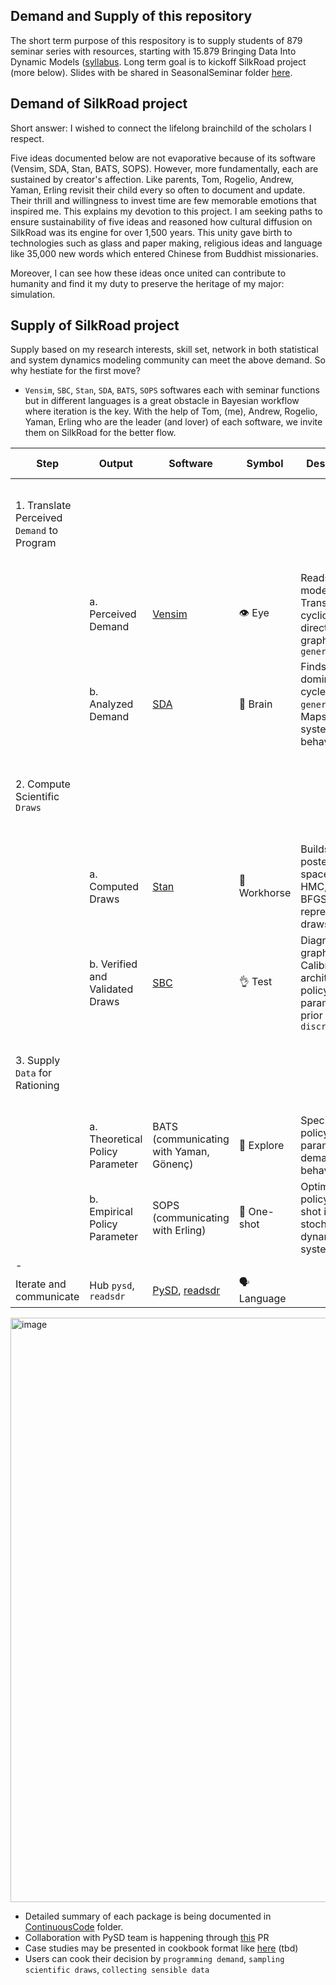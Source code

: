 ## Demand and Supply of this repository 
The short term purpose of this respository is to supply students of 879 seminar series with resources, starting with 15.879 Bringing Data Into Dynamic Models ([syllabus](https://github.com/hyunjimoon/DataInDM/blob/main/879Weekly/Syllabus-15879-Fall2022.pdf). Long term goal is to kickoff SilkRoad project (more below). Slides with be shared in SeasonalSeminar folder [here](https://github.com/Data4DM/BayesSD/tree/master/SeasonalSeminar/2022Fall/TA-BringData2DM_Rahmandad).

## Demand of SilkRoad project
Short answer: I wished to connect the lifelong brainchild of the scholars I respect. 

Five ideas documented below are not evaporative because of its software (Vensim, SDA, Stan, BATS, SOPS). However, more fundamentally, each are sustained by creator's affection. Like parents, Tom, Rogelio, Andrew, Yaman, Erling revisit their child every so often to document and update. Their thrill and willingness to invest time are few memorable emotions that inspired me. This explains my devotion to this project. I am seeking paths to ensure sustainability of five ideas and reasoned how cultural diffusion on SilkRoad was its engine for over 1,500 years. This unity gave birth to technologies such as glass and paper making, religious ideas and language like 35,000 new words which entered Chinese from Buddhist missionaries.

Moreover, I can see how these ideas once united can contribute to humanity and find it my duty to preserve the heritage of my major: simulation.

## Supply of SilkRoad project
Supply based on my research interests, skill set, network in both statistical and system dynamics modeling community can meet the above demand. So why hestiate for the first move?

- `Vensim`, `SBC`, `Stan`, `SDA`, `BATS`, `SOPS` softwares each with seminar functions but in different languages is a great obstacle in Bayesian workflow where iteration is the key. With the help of Tom, (me), Andrew, Rogelio, Yaman, Erling who are the leader (and lover) of each software, we invite them on SilkRoad for the better flow.

| Step                          | Output                          | Software                                                                                       | Symbol       | Description                                                                             | Role, Error                               | opensource? (language)                 |
| ----------------------------- | ------------------------------- | ---------------------------------------------------------------------------------------------- | ------------ | --------------------------------------------------------------------------------------- | ------------------------------------------ | -------------------------------------- |
| 1. Translate Perceived `Demand` to Program                               |                                 |                                                                                                |              |                                                                                         | Generator (Basis function space builder), Approximation error                                            |                                        |
| | a. Perceived Demand             | [Vensim](https://vensim.com/)                                                                  | 👁 Eye        | Reads mental model, Translates to cyclic directed graph `generator`                     | | X (has free version)                   |
|                             | b. Analyzed Demand              | [SDA](http://people.tamu.edu/~roliva/research/sd/sda/)                                         | 🧠 Brain     | Finds dominant cycle of `generator`, Maps with system behavior                          |                                            | O (Mathematica, R)                     |
| 2. Compute Scientific `Draws`                             |                                 |                                                                                                |              |                                                                                         |         Discriminator (Hypothesis function space builder), Optimization error                                   |                                        |
|  | a. Computed Draws               | [Stan](https://mc-stan.org/)                                                                   | 🐴 Workhorse | Builds posterior space, Runs HMC, ADVI, BFGS for representative draws                   |                                            | O (Stan connected to Python, R, Julia) |
|                             | b. Verified and Validated Draws | [SBC](https://hyunjimoon.github.io/SBC/articles/index.html)                                    | 👌 Test      | Diagnoses graphically, Calibrates architecture, policy, parameter prior `discriminator` |                                            | O (R)                                  |
| 3. Supply `Data` for Rationing                              |                                 |                                                                                                |              |                                                                                         |                                         Customized Policy parameter estimation, Statistical error    |    Customize := Prior_Precision-conditioning (U4, U5 from `User-Program WF`)                                    |
|  | a. Theoretical Policy Parameter | BATS (communicating with Yaman, Gönenç)                                                        | 🦇 Explore   | Specifies policy parameter for demanded behavior                                        |                                            | O (Python)                             |
|                             | b. Empirical Policy Parameter   | SOPS (communicating with Erling)                                                               | 🚀  One-shot | Optimizes policy one-shot in stochastic dynamic system                                  |                                            | O (Powersim)                           |
| -                             |                                 |                                                                                                |              |                                                                                         |                                            |                                        |
| Iterate and communicate       | Hub `pysd`, `readsdr`           | [PySD](https://pysd.readthedocs.io/en/master/), [readsdr](https://github.com/jandraor/readsdr) | 🗣 Language   |                                                                                         |                                            | O (Python, R)                          |



<img width="935" alt="image" src="https://user-images.githubusercontent.com/30194633/183892835-324cc2ce-d3a6-46f9-a815-8b3aa106adc5.png">

- Detailed summary of each package is being documented in [ContinuousCode](https://github.com/Data4DM/BayesSD/blob/master/ContinuousCode/ContinuousCode.md) folder.
- Collaboration with PySD team is happening through [this](https://github.com/JamesPHoughton/pysd/pull/347) PR
- Case studies may be presented in cookbook format like [here](https://pysd-cookbook.readthedocs.io/en/latest/index.html) (tbd)
- Users can cook their decision by `programming demand`, `sampling scientific draws`, `collecting sensible data`

